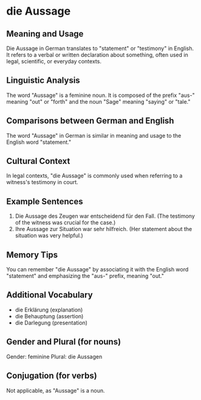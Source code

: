 # die Aussage
## Meaning and Usage
Die Aussage in German translates to "statement" or "testimony" in English. It refers to a verbal or written declaration about something, often used in legal, scientific, or everyday contexts.

## Linguistic Analysis
The word "Aussage" is a feminine noun. It is composed of the prefix "aus-" meaning "out" or "forth" and the noun "Sage" meaning "saying" or "tale."

## Comparisons between German and English
The word "Aussage" in German is similar in meaning and usage to the English word "statement."

## Cultural Context
In legal contexts, "die Aussage" is commonly used when referring to a witness's testimony in court.

## Example Sentences
1. Die Aussage des Zeugen war entscheidend für den Fall. (The testimony of the witness was crucial for the case.)
2. Ihre Aussage zur Situation war sehr hilfreich. (Her statement about the situation was very helpful.)

## Memory Tips
You can remember "die Aussage" by associating it with the English word "statement" and emphasizing the "aus-" prefix, meaning "out."

## Additional Vocabulary
- die Erklärung (explanation)
- die Behauptung (assertion)
- die Darlegung (presentation)

## Gender and Plural (for nouns)
Gender: feminine
Plural: die Aussagen

## Conjugation (for verbs)
Not applicable, as "Aussage" is a noun.